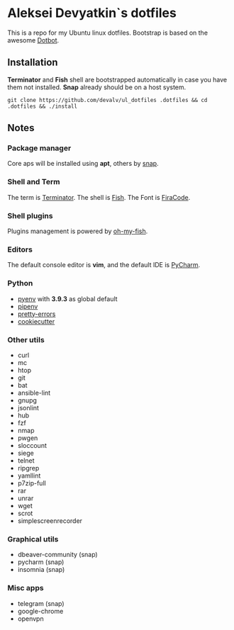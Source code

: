 # Aleksei Devyatkin`s dotfiles

This is a repo for my Ubuntu linux dotfiles. 
Bootstrap is based on the awesome [Dotbot](https://github.com/anishathalye/dotbot).

## Installation

**Terminator** and **Fish** shell are bootstrapped automatically in case you 
have them not installed. **Snap** already should be on a host system.

```shell
git clone https://github.com/devalv/ul_dotfiles .dotfiles && cd .dotfiles && ./install
```

## Notes

### Package manager
Core aps will be installed using **apt**, others by [snap](https://snapcraft.io/docs/getting-started).

### Shell and Term
The term is [Terminator](https://terminator-gtk3.readthedocs.io/en/latest/).
The shell is [Fish](https://fishshell.com/). 
The Font is [FiraCode](https://github.com/tonsky/FiraCode).

### Shell plugins
Plugins management is powered by [oh-my-fish](https://github.com/oh-my-fish/plugin-osx).

### Editors
The default console editor is **vim**, and the default IDE is 
[PyCharm](https://www.jetbrains.com/pycharm/).

### Python
* [pyenv](https://github.com/pyenv/pyenv) with **3.9.3** as global default
* [pipenv](https://pipenv.pypa.io/en/latest/)
* [pretty-errors](https://github.com/onelivesleft/PrettyErrors/)
* [cookiecutter](https://github.com/cookiecutter/cookiecutter) 

### Other utils
- curl
- mc
- htop
- git
- bat
- ansible-lint
- gnupg
- jsonlint
- hub
- fzf
- nmap
- pwgen
- sloccount
- siege
- telnet
- ripgrep
- yamllint
- p7zip-full
- rar
- unrar 
- wget
- scrot
- simplescreenrecorder

### Graphical utils
- dbeaver-community (snap)
- pycharm (snap)
- insomnia (snap)

### Misc apps
- telegram (snap)
- google-chrome
- openvpn
